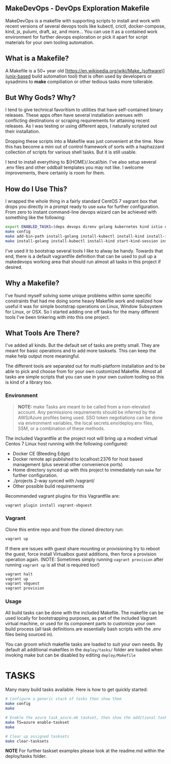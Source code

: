 ## MakeDevOps - DevOps Exploration Makefile

MakeDevOps is a makefile with supporting scripts to install and work with recent versions of several devops tools like kubectl, crictl, docker-compose, kind, jx, pulumi, draft, az, and more... You can use it as a contained work environment for further devops exploration or pick it apart for script materials for your own tooling automation.

## What is a Makefile?

A Makefile is a 50+ year old [https://en.wikipedia.org/wiki/Make_(software)](unix-based build automation tool) that is often used by developers or sysadmins to **make** compiliation or other tedious tasks more tollerable.

## But Why Gods? Why?

I tend to give technical favoritism to utilities that have self-contained binary releases. These apps often have several installation avenues with conflicting destinations or scraping requirements for attaining recent releases. As I was testing or using different apps, I naturally scripted out their installation.

Dropping these scripts into a Makefile was just convenient at the time. Now this has become a mini out of control framework of sorts with a haphazzard collection of scripts for various shell tasks. But it is still usable.

I tend to install everything to ${HOME}/.local/bin. I've also setup several .env files and other oddball templates you may not like. I welcome improvements, there certainly is room for them.

## How do I Use This?

I wrapped the whole thing in a fairly standard CentOS 7 vagrant box that drops you directly in a prompt ready to use `make` for further configuration. From zero to instant command-line devops wizard can be achieved with something like the following:

```bash
export ENABLED_TASKS=(deps devops direnv golang kubernetes kind istio draft)
make config
make add-bin-path install-golang install-kubectl install-kind install-isio-binary
make install-golang install-kubectl install-kind start-kind-session install-helm  install-istio-

```

I've used it to bootstrap several tools I like to alway be handy. Towards that end, there is a default vagrantfile definition that can be used to pull up a makedevops working area that should run almost all tasks in this project if desired.

## Why a Makefile?

I've found myself solving some unique problems within some specific constraints that had me doing some heavy Makefile work and realized how useful it was for simple bootstrap operations on Linux, Window Subsystem for Linux, or OSX. So I started adding one off tasks for the many different tools I've been tinkering with into this one project.

## What Tools Are There?

I've added all kinds. But the default set of tasks are pretty small. They are meant for basic operations and to add more tasksets. This can keep the make help output more meaningful.

The different tools are separated out for multi-platform installation and to be able to pick and choose from for your own customized Makefile. Almost all tasks are simple scripts that you can use in your own custom tooling so this is kind of a library too. 

### Environment

> **NOTE:** make Tasks are meant to be called from a non-elevated account. Any permissions requirements should be inferred by the AWS/Azure profiles being used. SSO token negotiations can be done via environment variables, the local secrets.env/deploy.env files, SSM, or a combination of these methods.

The included Vagrantfile at the project root will bring up a modest virtual Centos 7 Linux host running with the following configured:

- Docker CE (Bleeding Edge)
- Docker remote api published to localhost:2376 for host based management (plus several other convenience ports)
- Home directory synced up with this project to immediately run `make` for further configuration.
- ./projects 2-way synced with /vagrant/
- Other possible build requirements

Recommended vagrant plugins for this Vagrantfile are:

```bash
vagrant plugin install vagrant-vbguest
```

### Vagrant
Clone this entire repo and from the cloned directory run:

```bash
vagrant up
```

If there are issues with guest share mounting or provisioning try to reboot the guest, force install Virtualbox guest additions, then force a provision operation again. (NOTE: Sometimes simply running `vagrant provision` after running `vagrant up` is all that is required too!)

```bash
vagrant halt
vagrant up
vagrant vbguest
vagrant provision
```

### Usage
All build tasks can be done with the included Makefile. The makefile can be used locally for bootstrapping purposes, as part of the included Vagrant virtual machine, or used for its component parts to customize your own build process (all task definitions are essentially bash scripts with the .env files being sourced in).

You can groom which makefile tasks are loaded to suit your own needs. By default all additional makefiles in the `deploy/tasks/` folder are loaded when invoking make but can be disabled by editing `deploy/Makefile`

# TASKS

Many many build tasks available. Here is how to get quickly started:

```bash
# Configure a generic stack of tasks then show them
make config
make

# Enable the azure task_azure.mk taskset, then show the additional tasks
make TS=azure enable-taskset
make

# Clear up assigned tasksets
make clear-tasksets
```

**NOTE** For further taskset examples please look at the readme.md within the deploy/tasks folder. 